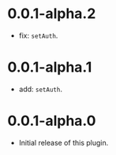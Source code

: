 # 0.0.1-alpha.2

* fix: `setAuth`.

# 0.0.1-alpha.1

* add: `setAuth`.

# 0.0.1-alpha.0

- Initial release of this plugin.
